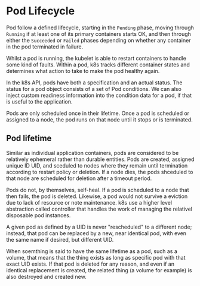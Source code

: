 # Pod Lifecycle

Pod follow a defined lifecycle, starting in the `Pending` phase, moving through
`Running` if at least one of its primary containers starts OK, and then through
either the `Succeeded` or `Failed` phases depending on whether any container in
the pod terminated in failure.

Whilst a pod is running, the kubelet is able to restart containers to handle
some kind of faults. Within a pod, k8s tracks different container states and
determines what action to take to make the pod healthy again.

In the k8s API, pods have both a specification and an actual status. The status
for a pod object consists of a set of Pod conditions. We can also inject custom
readiness information into the condition data for a pod, if that is useful to
the application.

Pods are only scheduled once in their lifetime. Once a pod is scheduled or
assigned to a node, the pod runs on that node until it stops or is terminated.

## Pod lifetime

Similar as individual application containers, pods are considered to be
relatively ephemeral rather than durable entities. Pods are created, assigned
unique ID UID, and sceduled to nodes where they remain until termination
according to restart policy or deletion. If a node dies, the pods shceduled to
that node are scheduled for deletion after a timeout period.

Pods do not, by themselves, self-heal. If a pod is scheduled to a node that then
fails, the pod is deleted. Likewise, a pod would not survive a eviction due to
lack of resource or note maintenance. k8s use a higher level abstraction called
controller that handles the work of managing the relativel disposable pod
instances.

A given pod as defined by a UID is never "rescheduled" to a different node;
instead, that pod can be replaced by a new, near identical pod, with even the
same name if desired, but different UID.

When soemthing is said to have the same lifetime as a pod, such as a volume,
that means that the thing exists as long as specific pod with that exact UID
exists. If that pod is deleted for any reason, and even if an identical
replacement is created, the related thing (a volume for example) is also
destroyed and created new.


